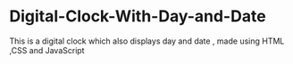 # Digital-Clock-With-Day-and-Date
This is a digital clock which also displays day and date , made using HTML ,CSS and JavaScript
